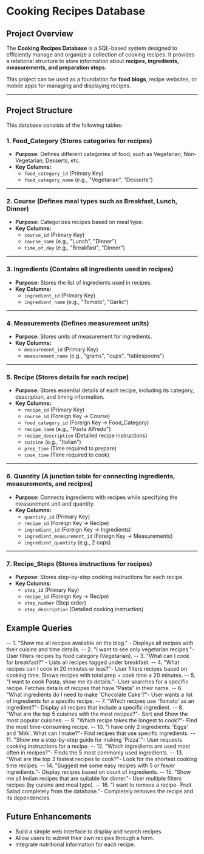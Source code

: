 # Cooking Recipes Database

##  Project Overview
The **Cooking Recipes Database** is a SQL-based system designed to efficiently manage and organize a collection of cooking recipes. It provides a relational structure to store information about **recipes, ingredients, measurements, and preparation steps**.  

This project can be used as a foundation for **food blogs**, recipe websites, or mobile apps for managing and displaying recipes.

---

## Project Structure
This database consists of the following tables:

### **1️. Food_Category (Stores categories for recipes)**
- **Purpose:** Defines different categories of food, such as Vegetarian, Non-Vegetarian, Desserts, etc.
- **Key Columns:**
  - `food_category_id` (Primary Key)
  - `food_category_name` (e.g., "Vegetarian", "Desserts")

---

### **2️. Course (Defines meal types such as Breakfast, Lunch, Dinner)**
- **Purpose:** Categorizes recipes based on meal type.
- **Key Columns:**
  - `course_id` (Primary Key)
  - `course_name` (e.g., "Lunch", "Dinner")
  - `time_of_day` (e.g., "Breakfast", "Dinner")

---

### **3️. Ingredients (Contains all ingredients used in recipes)**
- **Purpose:** Stores the list of ingredients used in recipes.
- **Key Columns:**
  - `ingredient_id` (Primary Key)
  - `ingredient_name` (e.g., "Tomato", "Garlic")

---

### **4️. Measurements (Defines measurement units)**
- **Purpose:** Stores units of measurement for ingredients.
- **Key Columns:**
  - `measurement_id` (Primary Key)
  - `measurement_name` (e.g., "grams", "cups", "tablespoons")

---

### **5️. Recipe (Stores details for each recipe)**
- **Purpose:** Stores essential details of each recipe, including its category, description, and timing information.
- **Key Columns:**
  - `recipe_id` (Primary Key)
  - `course_id` (Foreign Key → Course)
  - `food_category_id` (Foreign Key → Food_Category)
  - `recipe_name` (e.g., "Pasta Alfredo")
  - `recipe_description` (Detailed recipe instructions)
  - `cuisine` (e.g., "Italian")
  - `prep_time` (Time required to prepare)
  - `cook_time` (Time required to cook)

---

### **6️. Quantity (A junction table for connecting ingredients, measurements, and recipes)**
- **Purpose:** Connects ingredients with recipes while specifying the measurement unit and quantity.
- **Key Columns:**
  - `quantity_id` (Primary Key)
  - `recipe_id` (Foreign Key → Recipe)
  - `ingredient_id` (Foreign Key → Ingredients)
  - `ingredient_measurement_id` (Foreign Key → Measurements)
  - `ingredient_quantity` (e.g., 2 cups)

---

### **7️. Recipe_Steps (Stores instructions for recipes)**
- **Purpose:** Stores step-by-step cooking instructions for each recipe.
- **Key Columns:**
  - `step_id` (Primary Key)
  - `recipe_id` (Foreign Key → Recipe)
  - `step_number` (Step order)
  - `step_description` (Detailed cooking instruction)

## Example Queries
-- 1. "Show me all recipes available on the blog." - Displays all recipes with their cuisine and time details.
-- 2. "I want to see only vegetarian recipes."- User filters recipes by food category (Vegetarian).
-- 3. "What can I cook for breakfast?" - Lists all recipes tagged under breakfast.
-- 4. "What recipes can I cook in 20 minutes or less?"- User filters recipes based on cooking time. Shows recipes with total prep + cook time ≤ 20 minutes.
-- 5. "I want to cook Pasta, show me its details."- User searches for a specific recipe. Fetches details of recipes that have "Pasta" in their name.
-- 6. "What ingredients do I need to make 'Chocolate Cake'?"- User wants a list of ingredients for a specific recipe.
-- 7. "Which recipes use 'Tomato' as an ingredient?"- Display all recipes that include a specific ingredient.
-- 8. "What are the top 5 cuisines with the most recipes?"- Sort and Show the most popular cuisines.
-- 9. "Which recipe takes the longest to cook?"- Find the most time-consuming recipe. 
-- 10. "I have only 2 ingredients: 'Eggs' and 'Milk'. What can I make?"- Find recipes that use specific ingredients.
-- 11. "Show me a step-by-step guide for making 'Pizza'."- User requests cooking instructions for a recipe.
-- 12. "Which ingredients are used most often in recipes?"- Finds the 5 most commonly used ingredients.
-- 13. "What are the top 3 fastest recipes to cook?"- Look for the shortest cooking time recipes.
-- 14. "Suggest me some easy recipes with 5 or fewer ingredients."- Display recipes based on count of ingredients.
-- 15. "Show me all Indian recipes that are suitable for dinner."- User multiple filters recipes (by cuisine and meal type).
-- 16. "I want to remove a recipe- Fruit Salad completely from the database."- Completely removes the recipe and its dependencies.

## Future Enhancements
- Build a simple web interface to display and search recipes.
- Allow users to submit their own recipes through a form.
- Integrate nutritional information for each recipe.

